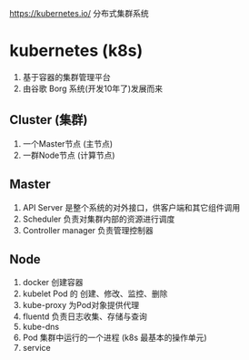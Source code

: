 https://kubernetes.io/  分布式集群系统

# kubernetes (k8s)
1. 基于容器的集群管理平台
2. 由谷歌 Borg 系统(开发10年了)发展而来
## Cluster (集群)
1. 一个Master节点 (主节点)
2. 一群Node节点 (计算节点)
## Master
1. API Server 是整个系统的对外接口，供客户端和其它组件调用
2. Scheduler  负责对集群内部的资源进行调度
3. Controller manager 负责管理控制器
## Node
1. docker      创建容器
2. kubelet     Pod 的 创建、修改、监控、删除
3. kube-proxy  为Pod对象提供代理
4. fluentd     负责日志收集、存储与查询
5. kube-dns
6. Pod         集群中运行的一个进程 (k8s 最基本的操作单元)
7. service